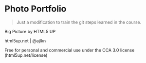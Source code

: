 # Photo Portfolio

> Just a modification to train the git steps learned in the course.

Big Picture by HTML5 UP

html5up.net | @ajlkn

Free for personal and commercial use under the CCA 3.0 license (html5up.net/license)
